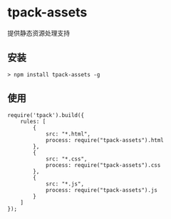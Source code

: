 ﻿tpack-assets
===========================================

提供静态资源处理支持

## 安装

    > npm install tpack-assets -g

## 使用

    require('tpack').build({
        rules: [
            {
                src: "*.html",
                process: require("tpack-assets").html
            },
            {
                src: "*.css",
                process: require("tpack-assets").css
            },
            {
                src: "*.js",
                process: require("tpack-assets").js
            }
        ]
    });


